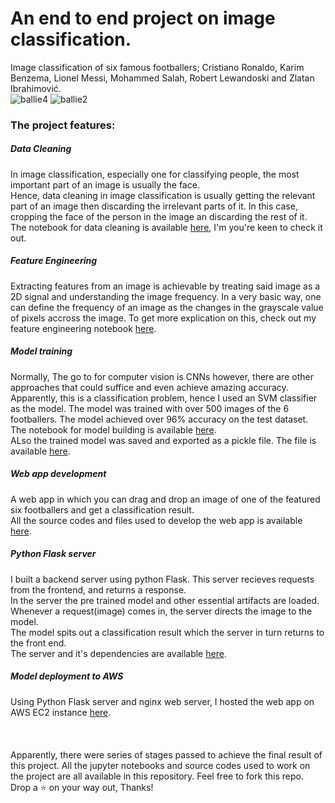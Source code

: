 # An end to end project on image classification.
Image classification of six famous footballers; Cristiano Ronaldo, Karim Benzema, Lionel Messi, Mohammed Salah, Robert Lewandoski and Zlatan Ibrahimović.  
![ballie4](https://user-images.githubusercontent.com/91638505/193248988-965cd78b-e0ae-41d9-b9b8-361a99e8f9e3.png)
![ballie2](https://user-images.githubusercontent.com/91638505/193249103-c9bd48a8-f7d9-4380-8dea-b109ebdac2c5.png)


### The project features:
##### Data Cleaning
In image classification, especially one for classifying people, the most important part of an image is usually the face.  
Hence, data cleaning in image classification is usually getting the relevant part of an image then discarding the 
irrelevant parts of it. In this case, cropping the face of the person in the image an discarding the rest of it.  The notebook for data cleaning is available [here](https://github.com/ifunanyaScript/FootballStars-image-classification/blob/main/notebooks/data_cleaning.ipynb), I'm you're keen to check it out.

##### Feature Engineering
Extracting features from an image is achievable by treating said image as a 2D signal and understanding the image frequency. In a very basic way, one can define the frequency of an image as the changes in the grayscale value of pixels accross the image. To get more explication on this, check out my feature engineering notebook [here](https://github.com/ifunanyaScript/FootballStars-image-classification/blob/main/notebooks/feature_engineering.ipynb).

##### Model training
Normally, The go to for computer vision is CNNs however, there are other approaches that could suffice and even achieve amazing accuracy.
Apparently, this is a classification problem, hence I used an SVM classifier as the model. The model was trained with over 500 images of the 6 footballers. The model achieved over 96% accuracy on the test dataset. The notebook for model building is available [here](https://github.com/ifunanyaScript/FootballStars-image-classification/blob/main/notebooks/model_development.ipynb).  
ALso the trained model was saved and exported as a pickle file. The file is available [here](https://github.com/ifunanyaScript/FootballStars-image-classification/blob/main/model/model.pickle).

##### Web app development
A web app in which you can drag and drop an image of one of the featured six footballers and get a classification result.  
All the source codes and files used to develop the web app is available [here](https://github.com/ifunanyaScript/FootballStars-image-classification/tree/main/client).

##### Python Flask server
I built a backend server using python Flask. This server recieves requests from the frontend, and returns a response.  
In the server the pre trained model and other essential artifacts are loaded. Whenever a request(image) comes in, the server directs the image to the model.  
The model spits out a classification result which the server in turn returns to the front end.  
The server and it's dependencies are available [here](https://github.com/ifunanyaScript/FootballStars-image-classification/tree/main/server).

##### Model deployment to AWS
Using Python Flask server and nginx web server, I hosted the web app on AWS EC2 instance [here](http://ec2-44-203-185-121.compute-1.amazonaws.com/).  
<br>
<br>
<br>
Apparently, there were series of stages passed to achieve the final result of this project. All the jupyter notebooks and source codes used to work on the project are 
all available in this repository. Feel free to fork this repo.  
Drop a ⭐ on your way out, Thanks!
